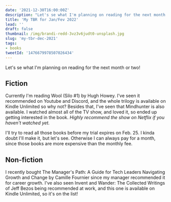 ```yaml
---
date: '2021-12-30T16:00:00Z'
description: "Let's se what I'm planning on reading for the next month or two!"
title: 'My TBR for Jan/Fev 2022'
lead: ''
draft: false
thumbnail: /img/brandi-redd-3vz3v6judt0-unsplash.jpg
slug: 'my-tbr-dec-2021'
tags:
- books
tweetId: '1476679978507026434'
---
```


Let's se what I'm planning on reading for the next month or two!

## Fiction

Currently I'm reading Wool (Silo #1) by Hugh Howey. I've seen it recommended on Youtube and Discord, and the whole trilogy is available on Kindle Unlimited so why not? Besides that, I've seen that Mindhunter is also available. I watched almost all of the TV show, and loved it, so ended up getting interested in the book. _Highly recommend the show on Netflix if you haven't watched yet._

I'll try to read all those books before my trial expires on Feb. 25. I kinda doubt I'll make it, but let's see. Otherwise I can always pay for a month, since those books are more expensive than the monthly fee.


## Non-fiction

I recently bought The Manager's Path: A Guide for Tech Leaders Navigating Growth and Change by Camille Fournier since my manager recommended it for career growth. I've also seen Invent and Wander: The Collected Writings of Jeff Bezos being recommended at work, and this one is available on Kindle Unlimited, so it's on the list!

